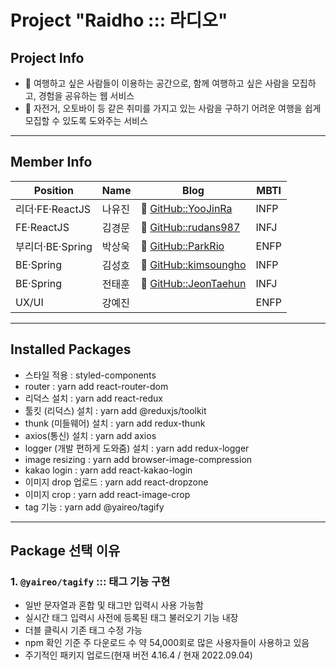 # Project "Raidho ::: 라디오"
## Project Info
- 📌 여행하고 싶은 사람들이 이용하는 공간으로, 함께 여행하고 싶은 사람을 모집하고, 경험을 공유하는 웹 서비스
- 📌 자전거, 오토바이 등 같은 취미를 가지고 있는 사람을 구하기 어려운 여행을 쉽게 모집할 수 있도록 도와주는 서비스

-----

## Member Info
| Position | Name | Blog | MBTI |
| ----- | ----- | ----- | ----- |
| 리더·FE·ReactJS | 나유진 | 🔗 [GitHub::YooJinRa](https://github.com/YooJinRa) | INFP |
| FE·ReactJS | 김경문 | 🔗 [GitHub::rudans987](https://github.com/rudans987) | INFJ |
| 부리더·BE·Spring | 박상욱 | 🔗 [GitHub::ParkRio](https://github.com/ParkRio/ParkRio) | ENFP |
| BE·Spring | 김성호 | 🔗 [GitHub::kimsoungho](https://github.com/kimsoungho) | INFP |
| BE·Spring | 전태훈 | 🔗 [GitHub::JeonTaehun](https://github.com/JeonTaehun) | INFJ |
| UX/UI | 강예진 |  | ENFP |

-----

## Installed Packages
- 스타일 적용 : styled-components
- router : yarn add react-router-dom
- 리덕스 설치 : yarn add react-redux
- 툴킷 (리덕스) 설치 : yarn add @reduxjs/toolkit
- thunk (미들웨어) 설치 : yarn add redux-thunk
- axios(통신) 설치 : yarn add axios
- logger (개발 편하게 도와줌) 설치 : yarn add redux-logger
- image resizing : yarn add browser-image-compression
- kakao login : yarn add react-kakao-login
- 이미지 drop 업로드 : yarn add react-dropzone
- 이미지 crop : yarn add react-image-crop
- tag 기능 : yarn add @yaireo/tagify

-----

## Package 선택 이유
### 1. `@yaireo/tagify` ::: 태그 기능 구현
- 일반 문자열과 혼합 및 태그만 입력시 사용 가능함
- 실시간 태그 입력시 사전에 등록된 태그 불러오기 기능 내장
- 더블 클릭시 기존 태그 수정 가능
- npm 확인 기준 주 다운로드 수 약 54,000회로 많은 사용자들이 사용하고 있음
- 주기적인 패키지 업로드(현재 버전 4.16.4 / 현재 2022.09.04)